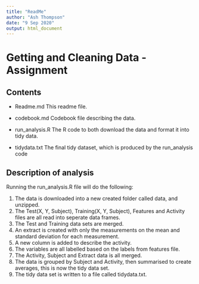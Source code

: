 ```yaml
---
title: "ReadMe"
author: "Ash Thompson"
date: "9 Sep 2020"
output: html_document
---
```


# Getting and Cleaning Data - Assignment

## Contents

- Readme.md 
This readme file.

- codebook.md
Codebook file describing the data.

- run_analysis.R
The R code to both download the data and format it into tidy data.


- tidydata.txt
The final tidy dataset, which is produced by the run_analysis code


## Description of analysis
Running the run_analysis.R file will do the following:

1. The data is downloaded into a new created folder called data, and unzipped.
2. The Test(X, Y, Subject), Training(X, Y, Subject), Features and Activity files are all read into seperate data frames.
3. The Test and Training data sets are merged.
4. An extract is created with only the measurements on the mean and standard deviation for each measurement.
5. A new column is added to describe the activity.
6. The variables are all labelled based on the labels from features file.
7. The Activity, Subject and Extract data is all merged.
8. The data is grouped by Subject and Activity, then summarised to create averages, this is now the tidy data set.
9. The tidy data set is written to a file called tidydata.txt.




